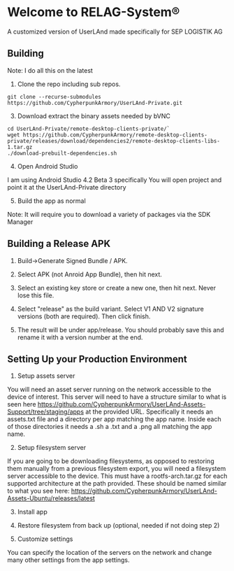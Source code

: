 
# Welcome to RELAG-System®

A customized version of UserLAnd made specifically for SEP LOGISTIK AG

## Building

Note: I do all this on the latest 

1) Clone the repo including sub repos.

`git clone --recurse-submodules https://github.com/CypherpunkArmory/UserLAnd-Private.git`

3) Download extract the binary assets needed by bVNC
```
cd UserLAnd-Private/remote-desktop-clients-private/`
wget https://github.com/CypherpunkArmory/remote-desktop-clients-private/releases/download/dependencies2/remote-desktop-clients-libs-1.tar.gz
./download-prebuilt-dependencies.sh
```

4) Open Android Studio 

I am using Android Studio 4.2 Beta 3 specifically
You will open project and point it at the UserLAnd-Private directory

5) Build the app as normal

Note: It will require you to download a variety of packages via the SDK Manager

## Building a Release APK

1) Build->Generate Signed Bundle / APK.

2) Select APK (not Anroid App Bundle), then hit next.

3) Select an existing key store or create a new one, then hit next.  Never lose this file.

4) Select "release" as the build variant.  Select V1 AND V2 signature versions (both are required).  Then click finish.

5) The result will be under app/release.  You should probably save this and rename it with a version number at the end.  

## Setting Up your Production Environment

1) Setup assets server

You will need an asset server running on the network accessible to the device of interest.  This server will need to have a structure similar to what is seen here https://github.com/CypherpunkArmory/UserLAnd-Assets-Support/tree/staging/apps at the provided URL.  Specifically it needs an assets.txt file and a directory per app matching the app name.  Inside each of those directories it needs a .sh a .txt and a .png all matching the app name.

2) Setup filesystem server

If you are going to be downloading filesystems, as opposed to restoring them manually from a previous filesystem export, you will need a filesystem server accessible to the device.  This must have a rootfs-arch.tar.gz for each supported architecture at the path provided.  These should be named similar to what you see here: https://github.com/CypherpunkArmory/UserLAnd-Assets-Ubuntu/releases/latest

3) Install app

4) Restore filesystem from back up (optional, needed if not doing step 2)

5) Customize settings

You can specify the location of the servers on the network and change many other settings from the app settings.
